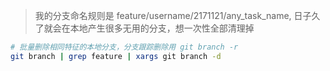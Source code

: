 > 我的分支命名规则是 feature/username/2171121/any_task_name, 日子久了就会在本地产生很多无用的分支，想一次性全部清理掉

```bash
# 批量删除相同特征的本地分支，分支跟踪删除用 git branch -r
git branch | grep feature | xargs git branch -d 
```